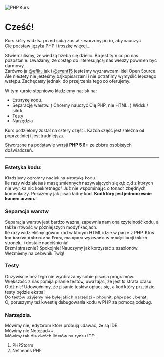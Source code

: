 ![PHP Kurs](http://i.imgur.com/O7IGsX1.png)

# Cześć!
Kurs który widzisz przed sobą został stworzony po to, aby nauczyć Cię podstaw języka PHP i troszkę więcej…

Stwierdziliśmy, że wiedzą trzeba się dzielić. 
Bo jest tym co po nas pozostanie. Uważamy, że dostęp do interesującej nas wiedzy powinien być darmowy.  
Zarówno ja [@efiku](https://github.com/efiku) jak i [@event15](https://github.com/event15) jesteśmy wyznawcami  idei Open Source.  
Ale niestety nie jesteśmy bajkopisarzami i nie potrafimy wymyślić lepszego wstępu. 
Zachęcamy jednak, do przejrzenia tego co oferujemy.

W tym kursie stopniowo kładziemy nacisk na:
 - Estetykę kodu.
 - Separację warstw. ( Chcemy nauczyć Cię PHP, nie HTML. ) Widok / silnik.
 - Testy
 - Narzędzia

Kurs podzielony został na cztery części. 
Każda część jest zależna od poprzedniej i jest trudniejsza.

Stworzone na podstawie wersji **PHP 5.6+** ze zbioru osobistych doświadczeń.
___

### Estetyka kodu: 
Kładziemy ogromny nacisk na estetykę kodu.  
Ile razy widziałeś/aś masę zmiennych nazywających się $a,$b,$c,$d z których nie wynika nic konkretnego? Już nie wspominając o tonach zbędnych komentarzy. 
Pokażemy jak pisać ładny kod. 
**Kod który jest jednocześnie komentarzem.**!
  
### Separacja warstw  
Separacja warstw jest bardzo ważna, zapewnia nam ona czytelność kodu, a także łatwość w późniejszych modyfikacjach.  
Ile razy widzieliśmy gówno kod w którym HTML idzie w parze z PHP. Ktoś kto bardzo dobrze zna Front, ma spore wyzwanie w modyfikacji takich stronek.. i dostaje nadciśnienia!  
Brzmi strasznie? Spokojnie! Nauczymy jak korzystać z szablonów.   
Weźmiemy na celownik Twig!  

### Testy
Oczywiście bez tego nie wyobrażamy sobie pisania programów.  
Większość z nas pomija pisanie testów, uważając, że jest to strata czasu.  
Otóż nie! Udowodnimy, że pisanie testów opłaca się, a kod który przejdzie testy będzie ekstra!  
Do testów użyjemy nie byle jakich narzędzi - phpunit, phpspec , behat.  
O, poruszymy też kwestię debugowania kodu w PHP za pomocą xdebug.  
  
### Narzędzia.
Mówimy nie, edytorom które próbują udawać, że są IDE.  
Mówimy nie Notepad++.  
Mówimy tak dla dwóch liderów na rynku IDE: 
 1. PHPStorm
 2. Netbeans PHP.
  
